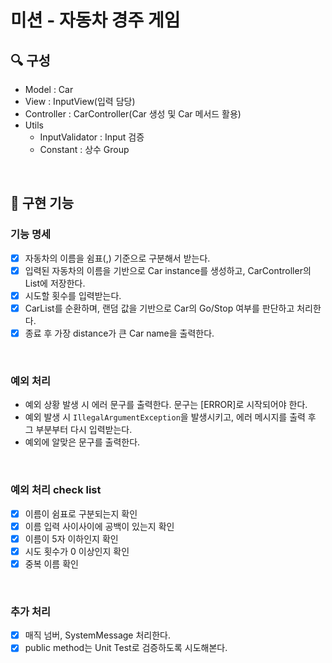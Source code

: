 # 미션 - 자동차 경주 게임

## 🔍 구성

- Model : Car
- View : InputView(입력 담당)
- Controller : CarController(Car 생성 및 Car 메서드 활용)
- Utils 
    - InputValidator : Input 검증
    - Constant : 상수 Group 
    
<br>

## 🔧 구현 기능

### 기능 명세
- [X] 자동차의 이름을 쉼표(,) 기준으로 구분해서 받는다.
- [X] 입력된 자동차의 이름을 기반으로 Car instance를 생성하고, CarController의 List에 저장한다.
- [X] 시도할 횟수를 입력받는다.
- [X] CarList를 순환하며, 랜덤 값을 기반으로 Car의 Go/Stop 여부를 판단하고 처리한다.
- [X] 종료 후 가장 distance가 큰 Car name을 출력한다.

<br>

### 예외 처리
- 예외 상황 발생 시 에러 문구를 출력한다. 문구는 [ERROR]로 시작되어야 한다.
- 예외 발생 시 `IllegalArgumentException`을 발생시키고, 에러 메시지를 출력 후 그 부분부터 다시 입력받는다.
- 예외에 알맞은 문구를 출력한다.

<br>

### 예외 처리 check list

- [X] 이름이 쉼표로 구분되는지 확인
- [X] 이름 입력 사이사이에 공백이 있는지 확인
- [X] 이름이 5자 이하인지 확인
- [X] 시도 횟수가 0 이상인지 확인
- [X] 중복 이름 확인

<br>

### 추가 처리
- [X] 매직 넘버, SystemMessage 처리한다.
- [X] public method는 Unit Test로 검증하도록 시도해본다.